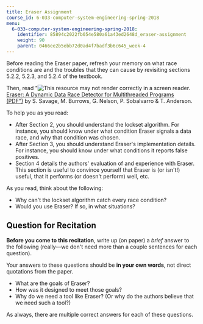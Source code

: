 ```yaml
---
title: Eraser Assignment
course_id: 6-033-computer-system-engineering-spring-2018
menu:
  6-033-computer-system-engineering-spring-2018:
    identifier: 85894c2022fb054e580a61a43ed2648d_eraser-assignment
    weight: 90
    parent: 0466ee2b5ebb72d0ad4f7badf3b6c645_week-4
---
```

Before reading the Eraser paper, refresh your memory on what race conditions are and the troubles that they can cause by revisiting sections 5.2.2, 5.2.3, and 5.2.4 of the textbook.

Then, read "![This resource may not render correctly in a screen reader.](/images/inacessible.gif)[Eraser: A Dynamic Data Race Detector for Multithreaded Programs (PDF")](http://www.cs.ucsd.edu/~savage/papers/Tocs97.pdf) by S. Savage, M. Burrows, G. Nelson, P. Sobalvarro & T. Anderson.

To help you as you read:

*   After Section 2, you should understand the lockset algorithm. For instance, you should know under what condition Eraser signals a data race, and why that condition was chosen.
*   After Section 3, you should understand Eraser's implementation details. For instance, you should know under what conditions it reports false positives.
*   Section 4 details the authors' evaluation of and experience with Eraser. This section is useful to convince yourself that Eraser is (or isn't!) useful, that it performs (or doesn't perform) well, etc.

As you read, think about the following:

*   Why can't the lockset algorithm catch every race condition?
*   Would you use Eraser? If so, in what situations?

Question for Recitation
-----------------------

**Before you come to this recitation**, write up (on paper) a _brief_ answer to the following (really—we don't need more than a couple sentences for each question).  

Your answers to these questions should be **in your own words**, not direct quotations from the paper.

*   What are the goals of Eraser?
*   How was it designed to meet those goals?
*   Why do we need a tool like Eraser? (Or why do the authors believe that we need such a tool?)

As always, there are multiple correct answers for each of these questions.